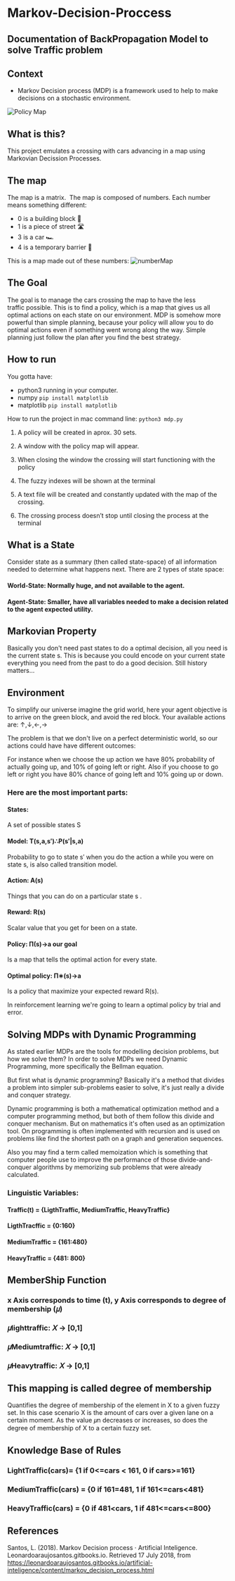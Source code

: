 # Markov-Decision-Proccess 
## Documentation of BackPropagation Model to solve Traffic problem

## Context
- Markov Decision process (MDP) is a framework used to help to make decisions on a stochastic environment.

![Policy Map](images/policyMap.png)

## What is this?
This project emulates a crossing with cars advancing in a map using Markovian Decission Processes.

## The map
The map is a matrix. 
The map is composed of numbers. Each number means something different:

- 0 is a building block 🧱
- 1 is a piece of street 🛣️
- 3 is a car 🏎️
- 4 is a temporary barrier 🚦 

This is a map made out of these numbers:
![numberMap](images/numberMap.png)

## The Goal
The goal is to manage the cars crossing the map to have the less traffic possible.
This is to find a policy, which is a map that gives us all optimal actions on each state on our environment. 
MDP is somehow more powerful than simple planning, because your policy will allow you to do optimal actions 
even if something went wrong along the way. Simple planning just follow the plan after you find the best strategy.

## How to run

You gotta have: 
- python3 running in your computer.
- numpy ```pip install matplotlib```
- matplotlib ```pip install matplotlib```

How to run the project in mac command line: ```python3 mdp.py```

1. A policy will be created in aprox. 30 sets.

2. A window with the policy map will appear.

3. When closing the window the crossing will start functioning with the policy

4. The fuzzy indexes will be shown at the terminal

5. A text file will be created and constantly updated with the map of the crossing.

6. The crossing process doesn’t stop until closing the process at the terminal

## What is a State

Consider state as a summary (then called state-space) of all information needed to determine what happens next. There are 2 types of state space:

#### World-State: Normally huge, and not available to the agent.

#### Agent-State: Smaller, have all variables needed to make a decision related to the agent expected utility.

## Markovian Property

Basically you don't need past states to do a optimal decision, all you need is the current state s. 
This is because you could encode on your current state everything you need from the past to do a good decision. Still history matters...

## Environment

To simplify our universe imagine the grid world, here your agent objective is to arrive on the green block, and avoid the red block. Your available actions are:  ↑,↓,←,→

The problem is that we don't live on a perfect deterministic world, so our actions could have have different outcomes:

For instance when we choose the up action we have 80% probability of actually going up, and 10% of going left or right. Also if you choose to go left or right you have 80% chance of going left and 10% going up or down.

### Here are the most important parts:

#### States: 
A set of possible states  S 

#### Model:  T(s,a,s′)∴P(s′|s,a)  
Probability to go to state  s′  when you do the action a while you were on state s, is also called transition model.

#### Action:  A(s) 
Things that you can do on a particular state s .

#### Reward:  R(s) 
Scalar value that you get for been on a state.

#### Policy:  Π(s)→a our goal
Is a map that tells the optimal action for every state.

#### Optimal policy:  Π∗(s)→a 
Is a policy that maximize your expected reward  R(s).

In reinforcement learning we're going to learn a optimal policy by trial and error.

## Solving MDPs with Dynamic Programming

As stated earlier MDPs are the tools for modelling decision problems, but how we solve them? In order to solve MDPs we need Dynamic Programming, more specifically the Bellman equation.

But first what is dynamic programming? Basically it's a method that divides a problem into simpler sub-problems easier to solve, it's just really a divide and conquer strategy.

Dynamic programming is both a mathematical optimization method and a computer programming method, but both of them follow this divide and conquer mechanism. 
But on mathematics it's often used as an optimization tool. On programming is often implemented with recursion and is used on problems like find the shortest 
path on a graph and generation sequences.

Also you may find a term called memoization which is something that computer people use to improve the performance of those divide-and-conquer algorithms by memorizing sub problems that were already calculated.

### Linguistic Variables:

#### Traffic(t) = {LigthTraffic, MediumTraffic, HeavyTraffic}

#### LigthTracffic = {0:160}

#### MediumTraffic = {161:480}

#### HeavyTraffic = {481: 800}

## MemberShip Function 

### x Axis corresponds to time (t), y Axis corresponds to degree of membership (𝜇)

### 𝜇lighttraffic: 𝑋 → [0,1]

### 𝜇Mediumtraffic: 𝑋 → [0,1]

### 𝜇Heavytraffic: 𝑋 → [0,1]

## This mapping is called degree of membership
Quantifies the degree of membership of the element in X to a given fuzzy set. 
In this case scenario X is the amount of cars over a given lane on a certain moment. As the value 𝜇n decreases or increases, 
so does the degree of membership of X to a certain fuzzy set.

## Knowledge Base of Rules

### LightTraffic(cars)= {1  if 0<=cars < 161, 0 if cars>=161}

### MediumTraffic(cars) = {0 if 161<cars>=481, 1 if 161<=cars<481}
  
### HeavyTraffic(cars) = {0 if 481<cars, 1 if 481<=cars<=800}

## References

Santos, L. (2018). Markov Decision process · Artificial Inteligence. Leonardoaraujosantos.gitbooks.io. Retrieved 17 July 2018, from https://leonardoaraujosantos.gitbooks.io/artificial-inteligence/content/markov_decision_process.html
